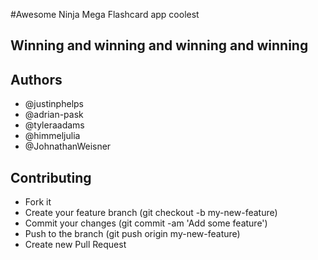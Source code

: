 #Awesome Ninja Mega Flashcard app coolest

## Winning and winning and winning and winning


## Authors
* @justinphelps
* @adrian-pask
* @tyleraadams
* @himmeljulia
* @JohnathanWeisner 

## Contributing
* Fork it
* Create your feature branch (git checkout -b my-new-feature)
* Commit your changes (git commit -am 'Add some feature')
* Push to the branch (git push origin my-new-feature)
* Create new Pull Request
